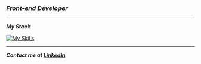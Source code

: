 ### ***Front-end Developer*** 

---

***My Stack***

[![My Skills](https://skillicons.dev/icons?i=js,css,html,git,github,nextjs,react,tailwind)](https://skillicons.dev)

---

***Contact me at [LinkedIn](https://www.linkedin.com/in/mrnzdev/)***
